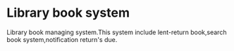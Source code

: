 Library book system
============

Library book managing system.This system include lent-return book,search book system,notification return's due.
